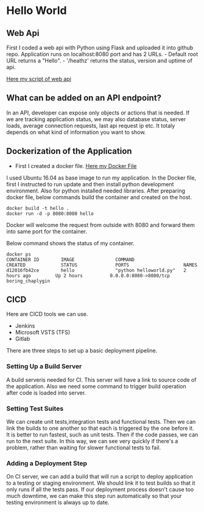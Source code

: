# Hello World

## Web Api
First I coded a web api with Python using Flask and uploaded it into github repo.
Application runs on localhost:8080 port and has 2 URLs. 
    - Default root URL returns a "Hello".
    - '/heathz' returns the status, version and uptime of api. 

[Here my script of web api](https://github.com/aykseldi/Docker_Study/blob/master/helloworld.py)

## What can be added on an API endpoint?
In an API, developer can expose only objects or actions that is needed. 
If we are tracking application status, we may also database status, server loads, average connection requests, last api request ip etc. 
It totaly depends on what kind of information you want to show.

## Dockerization of the Application
* First I created a docker file. [Here my Docker File](https://github.com/aykseldi/Docker_Study/blob/master/dockerfile)

I used Ubuntu 16.04 as base image to run my application.
In the Docker file, first I instructed to run update and then install python development environment. Also for python installed needed libraries. After preparing docker file, below commands build the container and created on the host. 

```shell
docker build -t hello .
docker run -d -p 8080:8080 hello
```
Docker will welcome the request from outside with 8080 and forward them into same port for the container.

Below command shows the status of my container.

```shell
docker ps
CONTAINER ID        IMAGE               COMMAND                  CREATED             STATUS              PORTS                    NAMES
d12016fb42ce        hello               "python helloworld.py"   2 hours ago         Up 2 hours          0.0.0.0:8080->8080/tcp   boring_chaplygin
```

  ## CICD
  Here are CICD tools we can use. 
  * Jenkins
  * Microsoft VSTS (TFS)
  * Gitlab
  

There are three steps to set up a basic deployment pipeline. 

### Setting Up a Build Server

A build serveris needed for CI. This server will have a link to source code of the application. Also we need some command to trigger  build operation after code is loaded into server.

### Setting Test Suites

We can create unit tests,integration tests and functional tests. Then we can link the builds to one another so that each is triggered by the one before it. It is better to run fastest, such as unit tests. Then if the code passes, we can run to the next suite. In this way, we can see very quickly if there's a problem, rather than waiting for slower functional tests to fail.

### Adding a Deployment Step

On CI server, we can add a build that will run a script to deploy  application to a testing or staging environment. We should link it to  test builds so that it only runs if all the tests pass. If our deployment process doesn't cause too much downtime, we can make this step run automatically so that your testing environment is always up to date.

